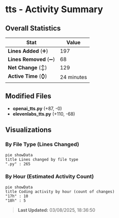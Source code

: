 # tts - Activity Summary 

## Overall Statistics

| Stat                   | Value                                                             |
| ---------------------- | ----------------------------------------------------------------- |
| **Lines Added** (➕)   | 197                                          |
| **Lines Removed** (➖) | 68                                        |
| **Net Change** (↕)    | 129                |
| **Active Time** (⌚)   | 24 minutes |


## Modified Files
- **openai_tts.py** (+87, -0)
- **elevenlabs_tts.py** (+110, -68)

## Visualizations

### By File Type (Lines Changed)

```mermaid
pie showData
title Lines changed by file type
".py" : 265
```

### By Hour (Estimated Activity Count)

```mermaid
pie showData
title Coding activity by hour (count of changes)
"17h" : 10
"18h" : 5
```


> **Last Updated:** 03/08/2025, 18:36:50